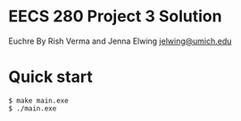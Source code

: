 EECS 280 Project 3 Solution
===========================
Euchre
By Rish Verma <rishvermverm> and Jenna Elwing <jelwing@umich.edu>

# Quick start
```console
$ make main.exe
$ ./main.exe
```

